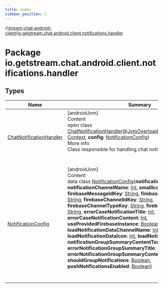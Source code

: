 ```yaml
---
title: index
sidebar_position: 1
---
```

//[stream-chat-android-client](../../index.md)/[io.getstream.chat.android.client.notifications.handler](index.md)



# Package io.getstream.chat.android.client.notifications.handler  


## Types  
  
|  Name |  Summary | 
|---|---|
| <a name="io.getstream.chat.android.client.notifications.handler/ChatNotificationHandler///PointingToDeclaration/"></a>[ChatNotificationHandler](ChatNotificationHandler/index.md)| <a name="io.getstream.chat.android.client.notifications.handler/ChatNotificationHandler///PointingToDeclaration/"></a>[androidJvm]  <br/>Content  <br/>open class [ChatNotificationHandler](ChatNotificationHandler/index.md)@[JvmOverloads](https://kotlinlang.org/api/latest/jvm/stdlib/kotlin.jvm/-jvm-overloads/index.html)()constructor(**context**: [Context](https://developer.android.com/reference/kotlin/android/content/Context.html), **config**: [NotificationConfig](NotificationConfig/index.md))  <br/>More info  <br/>Class responsible for handling chat notifications.  <br/><br/><br/>|
| <a name="io.getstream.chat.android.client.notifications.handler/NotificationConfig///PointingToDeclaration/"></a>[NotificationConfig](NotificationConfig/index.md)| <a name="io.getstream.chat.android.client.notifications.handler/NotificationConfig///PointingToDeclaration/"></a>[androidJvm]  <br/>Content  <br/>data class [NotificationConfig](NotificationConfig/index.md)(**notificationChannelId**: [Int](https://kotlinlang.org/api/latest/jvm/stdlib/kotlin/-int/index.html), **notificationChannelName**: [Int](https://kotlinlang.org/api/latest/jvm/stdlib/kotlin/-int/index.html), **smallIcon**: [Int](https://kotlinlang.org/api/latest/jvm/stdlib/kotlin/-int/index.html), **firebaseMessageIdKey**: [String](https://kotlinlang.org/api/latest/jvm/stdlib/kotlin/-string/index.html), **firebaseMessageTextKey**: [String](https://kotlinlang.org/api/latest/jvm/stdlib/kotlin/-string/index.html), **firebaseChannelIdKey**: [String](https://kotlinlang.org/api/latest/jvm/stdlib/kotlin/-string/index.html), **firebaseChannelTypeKey**: [String](https://kotlinlang.org/api/latest/jvm/stdlib/kotlin/-string/index.html), **firebaseChannelNameKey**: [String](https://kotlinlang.org/api/latest/jvm/stdlib/kotlin/-string/index.html), **errorCaseNotificationTitle**: [Int](https://kotlinlang.org/api/latest/jvm/stdlib/kotlin/-int/index.html), **errorCaseNotificationContent**: [Int](https://kotlinlang.org/api/latest/jvm/stdlib/kotlin/-int/index.html), **useProvidedFirebaseInstance**: [Boolean](https://kotlinlang.org/api/latest/jvm/stdlib/kotlin/-boolean/index.html), **loadNotificationDataChannelName**: [Int](https://kotlinlang.org/api/latest/jvm/stdlib/kotlin/-int/index.html), **loadNotificationDataIcon**: [Int](https://kotlinlang.org/api/latest/jvm/stdlib/kotlin/-int/index.html), **loadNotificationDataTitle**: [Int](https://kotlinlang.org/api/latest/jvm/stdlib/kotlin/-int/index.html), **notificationGroupSummaryContentText**: [Int](https://kotlinlang.org/api/latest/jvm/stdlib/kotlin/-int/index.html), **errorNotificationGroupSummaryTitle**: [Int](https://kotlinlang.org/api/latest/jvm/stdlib/kotlin/-int/index.html), **errorNotificationGroupSummaryContentText**: [Int](https://kotlinlang.org/api/latest/jvm/stdlib/kotlin/-int/index.html), **shouldGroupNotifications**: [Boolean](https://kotlinlang.org/api/latest/jvm/stdlib/kotlin/-boolean/index.html), **pushNotificationsEnabled**: [Boolean](https://kotlinlang.org/api/latest/jvm/stdlib/kotlin/-boolean/index.html))  <br/><br/><br/>|

